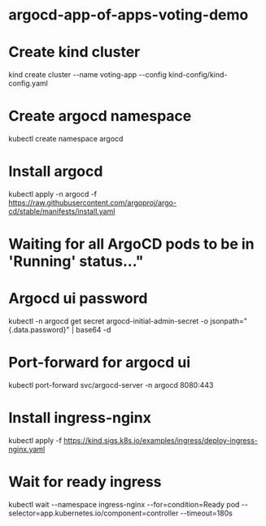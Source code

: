 # argocd-app-of-apps-voting-demo


# Create kind cluster
kind create cluster --name voting-app --config kind-config/kind-config.yaml

# Create argocd namespace
kubectl create namespace argocd

# Install argocd
kubectl apply -n argocd -f https://raw.githubusercontent.com/argoproj/argo-cd/stable/manifests/install.yaml

# Waiting for all ArgoCD pods to be in 'Running' status..."
<!-- while true; do
    not_running=$(kubectl get pods -n "${ARGOCD_NAMESPACE}" --no-headers | grep -v 'Running' | wc -l)
    total=$(kubectl get pods -n "${ARGOCD_NAMESPACE}" --no-headers | wc -l)
    if [ "$total" -gt 0 ] && [ "$not_running" -eq 0 ]; then
        echo "✅ All ArgoCD pods are running."
        break
    else
        echo "⏳ Waiting... ($((total-not_running))/$total running)"
        sleep 5
    fi
done -->


# Argocd ui password
kubectl -n argocd get secret argocd-initial-admin-secret -o jsonpath="{.data.password}" | base64 -d

# Port-forward for argocd ui
kubectl port-forward svc/argocd-server -n argocd 8080:443

# Install ingress-nginx
kubectl apply -f https://kind.sigs.k8s.io/examples/ingress/deploy-ingress-nginx.yaml


# Wait for ready ingress
kubectl wait --namespace ingress-nginx --for=condition=Ready pod --selector=app.kubernetes.io/component=controller --timeout=180s